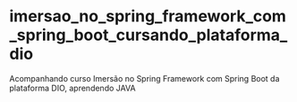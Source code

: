 # imersao_no_spring_framework_com_spring_boot_cursando_plataforma_dio
Acompanhando curso Imersão no Spring Framework com Spring Boot da plataforma DIO, aprendendo JAVA
